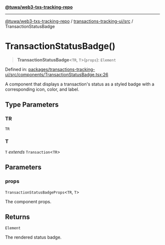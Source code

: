 [**@tuwa/web3-txs-tracking-repo**](../../../README.md)

***

[@tuwa/web3-txs-tracking-repo](../../../README.md) / [transactions-tracking-ui/src](../README.md) / TransactionStatusBadge

# TransactionStatusBadge()

> **TransactionStatusBadge**\<`TR`, `T`\>(`props`): `Element`

Defined in: [packages/transactions-tracking-ui/src/components/TransactionStatusBadge.tsx:26](https://github.com/TuwaIO/web3-transactions-tracking/blob/2043cd5621e576c11710316754b2017a7b544567/packages/transactions-tracking-ui/src/components/TransactionStatusBadge.tsx#L26)

A component that displays a transaction's status as a styled badge
with a corresponding icon, color, and label.

## Type Parameters

### TR

`TR`

### T

`T` *extends* `Transaction`\<`TR`\>

## Parameters

### props

`TransactionStatusBadgeProps`\<`TR`, `T`\>

The component props.

## Returns

`Element`

The rendered status badge.
